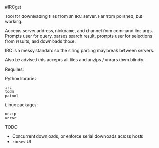 #IRCget

Tool for downloading files from an IRC server.
Far from polished, but working.

Accepts server address, nickname, and channel from command line args. Prompts user for query, parses search result, prompts user for selections from results, and downloads those.

IRC is a messy standard so the string parsing may break between servers. 

Also be advised this accepts all files and unzips / unrars them blindly.

Requires:

Python libraries:
```
irc
tqdm
patool
```

Linux packages:
```
unzip
unrar
```

TODO:

-	Concurrent downloads, or enforce serial downloads across hosts
-	`curses` UI
